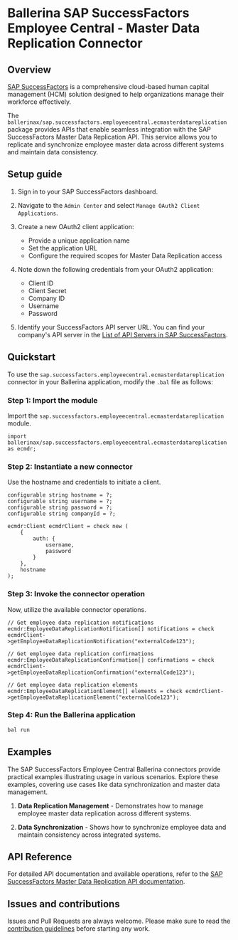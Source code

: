 # Ballerina SAP SuccessFactors Employee Central - Master Data Replication Connector

## Overview

[SAP SuccessFactors](https://www.sap.com/products/hcm/successfactors.html) is a comprehensive cloud-based human capital management (HCM) solution designed to help organizations manage their workforce effectively.

The `ballerinax/sap.successfactors.employeecentral.ecmasterdatareplication` package provides APIs that enable seamless integration with the SAP SuccessFactors Master Data Replication API. This service allows you to replicate and synchronize employee master data across different systems and maintain data consistency.

## Setup guide

1. Sign in to your SAP SuccessFactors dashboard.

2. Navigate to the `Admin Center` and select `Manage OAuth2 Client Applications`.

3. Create a new OAuth2 client application:
   - Provide a unique application name
   - Set the application URL
   - Configure the required scopes for Master Data Replication access

4. Note down the following credentials from your OAuth2 application:
   - Client ID
   - Client Secret
   - Company ID
   - Username
   - Password

5. Identify your SuccessFactors API server URL. You can find your company's API server in the [List of API Servers in SAP SuccessFactors](https://help.sap.com/viewer/d599f15995d348a1b45ba5603e2aba9b/LATEST/en-US/af2b8d5437494b12be88fe374eba75b6.html).

## Quickstart

To use the `sap.successfactors.employeecentral.ecmasterdatareplication` connector in your Ballerina application, modify the `.bal` file as follows:

### Step 1: Import the module

Import the `sap.successfactors.employeecentral.ecmasterdatareplication` module.

```ballerina
import ballerinax/sap.successfactors.employeecentral.ecmasterdatareplication as ecmdr;
```

### Step 2: Instantiate a new connector

Use the hostname and credentials to initiate a client.

```ballerina
configurable string hostname = ?;
configurable string username = ?;
configurable string password = ?;
configurable string companyId = ?;

ecmdr:Client ecmdrClient = check new (
    {
        auth: {
            username,
            password
        }
    },
    hostname
);
```

### Step 3: Invoke the connector operation

Now, utilize the available connector operations.

```ballerina
// Get employee data replication notifications
ecmdr:EmployeeDataReplicationNotification[] notifications = check ecmdrClient->getEmployeeDataReplicationNotification("externalCode123");

// Get employee data replication confirmations
ecmdr:EmployeeDataReplicationConfirmation[] confirmations = check ecmdrClient->getEmployeeDataReplicationConfirmation("externalCode123");

// Get employee data replication elements
ecmdr:EmployeeDataReplicationElement[] elements = check ecmdrClient->getEmployeeDataReplicationElement("externalCode123");
```

### Step 4: Run the Ballerina application

```bash
bal run
```

## Examples

The SAP SuccessFactors Employee Central Ballerina connectors provide practical examples illustrating usage in various scenarios. Explore these examples, covering use cases like data synchronization and master data management.

1. **Data Replication Management** - Demonstrates how to manage employee master data replication across different systems.

2. **Data Synchronization** - Shows how to synchronize employee data and maintain consistency across integrated systems.

## API Reference

For detailed API documentation and available operations, refer to the [SAP SuccessFactors Master Data Replication API documentation](https://help.sap.com/docs/SAP_SUCCESSFACTORS_PLATFORM/d599f15995d348a1b45ba5603e2aba9b/c508d8543026442d88457f3654b4e91d.html).

## Issues and contributions

Issues and Pull Requests are always welcome. Please make sure to read the [contribution guidelines](https://github.com/ballerina-platform/ballerina-lang/blob/master/CONTRIBUTING.md) before starting any work.

